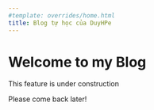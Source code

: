 ```yaml
---
#template: overrides/home.html
title: Blog tự học của DuyHPe
---
```

# Welcome to my Blog

This feature is under construction

Please come back later!